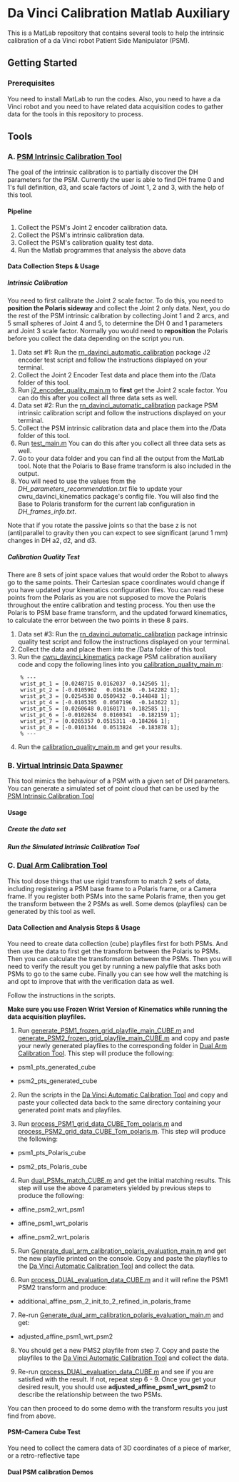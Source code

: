 # Da Vinci Calibration Matlab Auxiliary 
This is a MatLab repository that contains several tools to help the intrinsic calibration of a da Vinci robot Patient Side Manipulator (PSM). 

## Getting Started

### Prerequisites
You need to install MatLab to run the codes. Also, you need to have a da Vinci robot and you need to have related data acquisition codes to gather data for the tools in this repository to process. 

## Tools

### A. [PSM Intrinsic Calibration Tool](https://github.com/HutEight/davinci_calibration_matlab/tree/Mark_X/20180701_new_calibration_MK_X/Tool_PSM_intrinsic_calibration_tool)

The goal of the intrinsic calibration is to partially discover the DH parameters for the PSM. Currently the user is able to find DH frame 0 and 1's full definition, d3, and scale factors of Joint 1, 2 and 3, with the help of this tool.

#### Pipeline

1. Collect the PSM's Joint 2 encoder calibration data.
2. Collect the PSM's intrinsic calibration data.
3. Collect the PSM's calibration quality test data.
4. Run the Matlab programmes that analysis the above data


#### Data Collection Steps & Usage

##### Intrinsic Calibration

You need to first calibrate the Joint 2 scale factor. To do this, you need to **position the Polaris sideway** and collect the Joint 2 only data. Next, you do the rest of the PSM intrinsic calibration by collecting Joint 1 and 2 arcs, and 5 small spheres of Joint 4 and 5, to determine the DH 0 and 1 parameters and Joint 3 scale factor. Normally you would need to **reposition** the Polaris before you collect the data depending on the script you run.

1. Data set #1: Run the [rn_davinci_automatic_calibration](https://github.com/HutEight/rn_davinci_automatic_calibration/tree/MK_II) package J2 encoder test script and follow the instructions displayed on your terminal.
1. Collect the Joint 2 Encoder Test data and place them into the /Data folder of this tool.
1. Run [j2_encoder_quality_main.m](https://github.com/HutEight/davinci_calibration_matlab/blob/Mark_X/20180701_new_calibration_MK_X/Tool_PSM_intrinsic_calibration_tool/j2_encoder_quality_main.m) to **first** get the Joint 2 scale factor. You can do this after you collect all three data sets as well.
1. Data set #2: Run the [rn_davinci_automatic_calibration](https://github.com/HutEight/rn_davinci_automatic_calibration/tree/MK_II) package PSM intrinsic calibration script and follow the instructions displayed on your terminal.
1. Collect the PSM intrinsic calibration data and place them into the /Data folder of this tool. 
1. Run [test_main.m](https://github.com/HutEight/davinci_calibration_matlab/blob/Mark_X/20180701_new_calibration_MK_X/Tool_PSM_intrinsic_calibration_tool/test_main.m) You can do this after you collect all three data sets as well.
1. Go to your data folder and you can find all the output from the MatLab tool. Note that the Polaris to Base frame transform is also included in the output.
1. You will need to use the values from the *DH_parameters_recommendation.txt* file to update your cwru_davinci_kinematics package's config file. You will also find the Base to Polaris transform for the current lab configuration in *DH_frames_info.txt*.

Note that if you rotate the passive joints so that the base z is not (anti)parallel to gravity then you can expect to see significant (arund 1 mm) changes in DH a2, d2, and d3.

##### Calibration Quality Test

There are 8 sets of joint space values that would order the Robot to always go to the same points. Their Cartesian space coordinates would change if you have updated your kinematics configuration files. You can read these points from the Polaris as you are not supposed to move the Polaris throughout the entire calibration and testing process. You then use the Polaris to PSM base frame transform, and the updated forward kinematics, to calculate the error between the two points in these 8 pairs. 

1. Data set #3: Run the [rn_davinci_automatic_calibration](https://github.com/HutEight/rn_davinci_automatic_calibration/tree/MK_II) package intrinsic quality test script and follow the instructions displayed on your terminal. 
1. Collect the data and place them into the /Data folder of this tool.
1. Run the [cwru_davinci_kinematics](https://github.com/HutEight/cwru_davinci_kinematics/tree/Mark_II) package PSM calibration auxiliary code and copy the following lines into you [calibration_quality_main.m](https://github.com/HutEight/davinci_calibration_matlab/blob/Mark_X/20180701_new_calibration_MK_X/Tool_PSM_intrinsic_calibration_tool/calibration_quality_main.m):
```
    % ---
    wrist_pt_1 = [0.0248715 0.0162037 -0.142505 1];
    wrist_pt_2 = [-0.0105962   0.016136  -0.142282 1];
    wrist_pt_3 = [0.0254538 0.0509432 -0.144848 1];
    wrist_pt_4 = [-0.0105395  0.0507196  -0.143622 1];
    wrist_pt_5 = [0.0260648 0.0160171 -0.182585 1];
    wrist_pt_6 = [-0.0102634  0.0160341  -0.182159 1];
    wrist_pt_7 = [0.0265357 0.0515311 -0.184266 1];
    wrist_pt_8 = [-0.0101344  0.0513824  -0.183878 1];
    % ---
```
4. Run the [calibration_quality_main.m](https://github.com/HutEight/davinci_calibration_matlab/blob/Mark_X/20180701_new_calibration_MK_X/Tool_PSM_intrinsic_calibration_tool/calibration_quality_main.m) and get your results.


### B. [Virtual Intrinsic Data Spawner](https://github.com/HutEight/davinci_calibration_matlab/tree/Mark_X/20180701_new_calibration_MK_X/Tool_virtual_intrinsic_data_spawner)

This tool mimics the behaviour of a PSM with a given set of DH parameters. You can generate a simulated set of point cloud that can be used by the [PSM Intrinsic Calibration Tool](https://github.com/HutEight/davinci_calibration_matlab/tree/Mark_X/20180701_new_calibration_MK_X/Tool_PSM_intrinsic_calibration_tool)

#### Usage

##### Create the data set

##### Run the Simulated Intrinsic Calibration Tool


### C. [Dual Arm Calibration Tool](https://github.com/HutEight/davinci_calibration_matlab/tree/Mark_X/20180701_new_calibration_MK_X/Tool_dual_arm_calibration_tool)

This tool dose things that use rigid transform to match 2 sets of data, including registering a PSM base frame to a Polaris frame, or a Camera frame. If you register both PSMs into the same Polaris frame, then you get the transform between the 2 PSMs as well. Some demos (playfiles) can be generated by this tool as well.

#### Data Collection and Analysis Steps & Usage

You need to create data collection (cube) playfiles first for both PSMs. And then use the data to first get the transform between the Polaris to PSMs. Then you can calculate the transformation between the PSMs. Then you will need to verify the result you get by running a new palyfile that asks both PSMs to go to the same cube. Finally you can see how well the matching is and opt to improve that with the verification data as well. 

Follow the instructions in the scripts. 

**Make sure you use Frozen Wrist Version of Kinematics while running the data acquisition playfiles.** 

1. Run [generate_PSM1_frozen_grid_playfile_main_CUBE.m](https://github.com/HutEight/davinci_calibration_matlab/blob/Mark_XI/daVinci_robot_calibration_tool/Tool_dual_arm_calibration_tool/generate_PSM1_frozen_grid_playfile_main_CUBE.m) and [generate_PSM2_frozen_grid_playfile_main_CUBE.m](https://github.com/HutEight/davinci_calibration_matlab/blob/Mark_XI/daVinci_robot_calibration_tool/Tool_dual_arm_calibration_tool/generate_PSM2_frozen_grid_playfile_main_CUBE.m) and copy and paste your newly generated playfiles to the corresponding folder in [Dual Arm Calibration Tool](https://github.com/HutEight/davinci_calibration_matlab/tree/Mark_X/20180701_new_calibration_MK_X/Tool_dual_arm_calibration_tool). This step will produce the following:
* psm1_pts_generated_cube

* psm2_pts_generated_cube

2. Run the scripts in the [Da Vinci Automatic Calibration Tool](https://github.com/HutEight/rn_davinci_automatic_calibration/tree/MK_II/scripts) and copy and paste your collected data back to the same directory containing your generated point mats and playfiles. 

3. Run [process_PSM1_grid_data_CUBE_Tom_polaris.m](https://github.com/HutEight/davinci_calibration_matlab/blob/Mark_XI/daVinci_robot_calibration_tool/Tool_dual_arm_calibration_tool/process_PSM1_grid_data_CUBE_Tom_polaris.m) and [process_PSM2_grid_data_CUBE_Tom_polaris.m](https://github.com/HutEight/davinci_calibration_matlab/blob/Mark_XI/daVinci_robot_calibration_tool/Tool_dual_arm_calibration_tool/process_PSM2_grid_data_CUBE_Tom_polaris.m). This step will produce the following:
* psm1_pts_Polaris_cube

* psm2_pts_Polaris_cube

4. Run [dual_PSMs_match_CUBE.m](https://github.com/HutEight/davinci_calibration_matlab/blob/Mark_X/20180701_new_calibration_MK_X/Tool_dual_arm_calibration_tool/dual_PSMs_match_CUBE.m) and get the initial matching results. This step will use the above 4 parameters yielded by previous steps to produce the following:
* affine_psm2_wrt_psm1

* affine_psm1_wrt_polaris

* affine_psm2_wrt_polaris

5. Run [Generate_dual_arm_calibration_polaris_evaluation_main.m]() and get the new playfile printed on the console. Copy and paste the playfiles to the [Da Vinci Automatic Calibration Tool](https://github.com/HutEight/rn_davinci_automatic_calibration/tree/MK_II/scripts) and collect the data. 

6. Run [process_DUAL_evaluation_data_CUBE.m]() and it will refine the PSM1 PSM2 transform and produce:
* additional_affine_psm_2_init_to_2_refined_in_polaris_frame

7. Re-run [Generate_dual_arm_calibration_polaris_evaluation_main.m]() and get:
* adjusted_affine_psm1_wrt_psm2

8. You should get a new PMS2 playfile from step 7. Copy and paste the playfiles to the [Da Vinci Automatic Calibration Tool](https://github.com/HutEight/rn_davinci_automatic_calibration/tree/MK_II/scripts) and collect the data. 

9. Re-run [process_DUAL_evaluation_data_CUBE.m]() and see if you are satisfied with the result. If not, repeat step 6 - 9. Once you get your desired result, you should use **adjusted_affine_psm1_wrt_psm2** to describe the relationship between the two PSMs. 

You can then proceed to do some demo with the transform results you just find from above. 

#### PSM-Camera Cube Test

You need to collect the camera data of 3D coordinates of a piece of marker, or a retro-reflective tape 

#### Dual PSM calibration Demos




